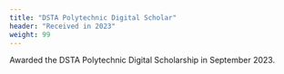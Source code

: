 ```yaml
---
title: "DSTA Polytechnic Digital Scholar"
header: "Received in 2023"
weight: 99
---
```


Awarded the DSTA Polytechnic Digital Scholarship in
September 2023.
